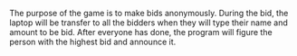 The purpose of the game is to make bids anonymously. 
During the bid, the laptop will be transfer to all the bidders when they will type their name and amount to be bid.
After everyone has done, the program will figure the person with the highest bid and announce it.
